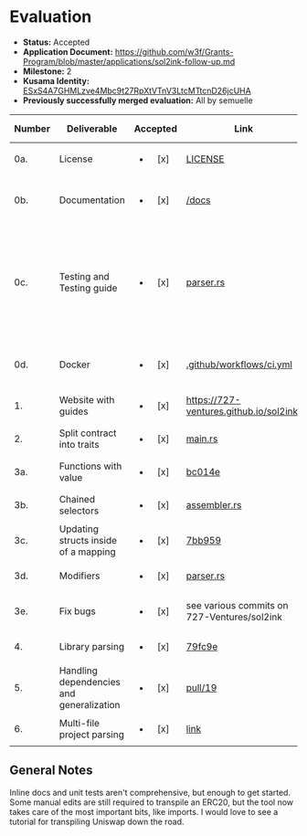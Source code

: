 # Evaluation

- **Status:** Accepted
- **Application Document:** https://github.com/w3f/Grants-Program/blob/master/applications/sol2ink-follow-up.md
- **Milestone:** 2
- **Kusama Identity:** [ESxS4A7GHMLzve4Mbc9t27RpXtVTnV3LtcMTtcnD26jcUHA](https://polkascan.io/pre/kusama/account/ESxS4A7GHMLzve4Mbc9t27RpXtVTnV3LtcMTtcnD26jcUHA)
- **Previously successfully merged evaluation:** All by semuelle

| Number | Deliverable | Accepted | Link | Evaluation Notes |
| ------ | ----------- | :------: | ---- |----------------- |
| 0a. | License | <ul><li>[x] </li></ul> | [LICENSE](https://github.com/727-Ventures/sol2ink/blob/6533e9eaad2307f50c82f3e1fc0f9c1f9e619819/LICENSE) | MIT |
| 0b. | Documentation | <ul><li>[x] </li></ul> | [/docs](https://github.com/727-Ventures/sol2ink/tree/6533e9eaad2307f50c82f3e1fc0f9c1f9e619819/docs) | Docs deployed [here](https://727-ventures.github.io/sol2ink). Little inline documentation. |
| 0c. | Testing and Testing guide | <ul><li>[x] </li></ul> | [parser.rs](https://github.com/727-Ventures/sol2ink/blob/0575f53cc17d19a703dfcd4812e3b81f1941ce17/src/parser.rs#L1681-L1682) | Unit tests provided on request. Tutorial worked well with `nightly` toolchain. Testing guide under [delivery PR](https://github.com/w3f/Grant-Milestone-Delivery/pull/729/files#diff-e3658381a6cdf9387fa211cee44900fdf905421145d70d4c606ab27ee441a22bR35). |
| 0d. | Docker | <ul><li>[x] </li></ul> | [.github/workflows/ci.yml](https://github.com/727-Ventures/sol2ink/blob/6533e9eaad2307f50c82f3e1fc0f9c1f9e619819/.github/workflows/ci.yml) | Not technically Docker, but easy enough to run tests. |
| 1. | Website with guides | <ul><li>[x] </li></ul> | https://727-ventures.github.io/sol2ink/ | Updated on request. |
| 2. | Split contract into traits | <ul><li>[x] </li></ul> | [main.rs](https://github.com/727-Ventures/sol2ink/blob/main/src/main.rs#L135-L175) | — |
| 3a. | Functions with value | <ul><li>[x] </li></ul> | [bc014e](https://github.com/727-Ventures/sol2ink/commit/bc014edcbb738a66c0bbbe2e063d5c93d9df75b4) | — |
| 3b. | Chained selectors | <ul><li>[x] </li></ul> | [assembler.rs](https://github.com/727-Ventures/sol2ink/blob/6533e9eaad2307f50c82f3e1fc0f9c1f9e619819/src/assembler.rs#L1427) | — |
| 3c. | Updating structs inside of a mapping | <ul><li>[x] </li></ul> | [7bb959](https://github.com/727-Ventures/sol2ink/commit/7bb959e4eabd5f9a922a26424e864dbf06036cff) | — |
| 3d. | Modifiers | <ul><li>[x] </li></ul> | [parser.rs](https://github.com/727-Ventures/sol2ink/blob/23ceea70fc31169df5f21123d7bacda047cff1cc/src/parser.rs#L1164) | — |
| 3e. | Fix bugs | <ul><li>[x] </li></ul> | see various commits on 727-Ventures/sol2ink | Uniswap V2 fully convertible |
| 4. | Library parsing | <ul><li>[x] </li></ul> | [79fc9e](https://github.com/727-Ventures/sol2ink/commit/79fc9e691dc9aee2475cf83a410596a6fed3b18f) | — |
| 5. | Handling dependencies and generalization | <ul><li>[x] </li></ul> | [pull/19](https://github.com/727-Ventures/sol2ink/pull/19) | — |
| 6. | Multi-file project parsing | <ul><li>[x] </li></ul> | [link](https://github.com/727-Ventures/sol2ink/blob/6533e9eaad2307f50c82f3e1fc0f9c1f9e619819/src/main.rs#L134) | — |


## General Notes

Inline docs and unit tests aren't comprehensive, but enough to get started. Some manual edits are still required to transpile an ERC20, but the tool now takes care of the most important bits, like imports. I would love to see a tutorial for transpiling Uniswap down the road.
